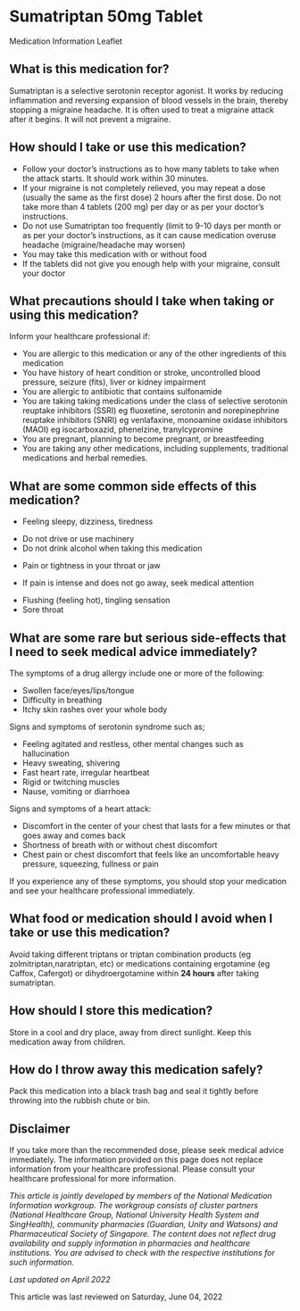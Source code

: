 # Sumatriptan 50mg Tablet

Medication Information Leaflet

What is this medication for?
----------------------------

Sumatriptan is a selective serotonin receptor agonist. It works by reducing inflammation and reversing expansion of blood vessels in the brain, thereby stopping a migraine headache. It is often used to treat a migraine attack after it begins. It will not prevent a migraine.

How should I take or use this medication?
-----------------------------------------

* Follow your doctor’s instructions as to how many tablets to take when the attack starts. It should work within 30 minutes.
* If your migraine is not completely relieved, you may repeat a dose (usually the same as the first dose) 2 hours after the first dose. Do not take more than 4 tablets (200 mg) per day or as per your doctor’s instructions.
* Do not use Sumatriptan too frequently (limit to 9-10 days per month or as per your doctor’s instructions, as it can cause medication overuse headache (migraine/headache may worsen)
* You may take this medication with or without food
* If the tablets did not give you enough help with your migraine, consult your doctor

What precautions should I take when taking or using this medication?
--------------------------------------------------------------------

Inform your healthcare professional if:

* You are allergic to this medication or any of the other ingredients of this medication
* You have history of heart condition or stroke, uncontrolled blood pressure, seizure (fits), liver or kidney impairment
* You are allergic to antibiotic that contains sulfonamide
* You are taking taking medications under the class of selective serotonin reuptake inhibitors (SSRI) eg fluoxetine, serotonin and norepinephrine reuptake inhibitors (SNRI) eg venlafaxine, monoamine oxidase inhibitors (MAOI) eg isocarboxazid, phenelzine, tranylcypromine
* You are pregnant, planning to become pregnant, or breastfeeding
* You are taking any other medications, including supplements, traditional medications and herbal remedies.

What are some common side effects of this medication?
-----------------------------------------------------

* Feeling sleepy, dizziness, tiredness

+ Do not drive or use machinery
+ Do not drink alcohol when taking this medication

* Pain or tightness in your throat or jaw

+ If pain is intense and does not go away, seek medical attention

* Flushing (feeling hot), tingling sensation
* Sore throat

What are some rare but serious side-effects that I need to seek medical advice immediately?
-------------------------------------------------------------------------------------------

The symptoms of a drug allergy include one or more of the following:

* Swollen face/eyes/lips/tongue
* Difficulty in breathing
* Itchy skin rashes over your whole body

Signs and symptoms of serotonin syndrome such as;

* Feeling agitated and restless, other mental changes such as hallucination
* Heavy sweating, shivering
* Fast heart rate, irregular heartbeat
* Rigid or twitching muscles
* Nause, vomiting or diarrhoea

Signs and symptoms of a heart attack:

* Discomfort in the center of your chest that lasts for a few minutes or that goes away and comes back
* Shortness of breath with or without chest discomfort
* Chest pain or chest discomfort that feels like an uncomfortable heavy pressure, squeezing, fullness or pain

If you experience any of these symptoms, you should stop your medication and see your healthcare professional immediately.

What food or medication should I avoid when I take or use this medication?
--------------------------------------------------------------------------

Avoid taking different triptans or triptan combination products (eg zolmitriptan,naratriptan, etc) or medications containing ergotamine (eg Caffox, Cafergot) or dihydroergotamine within **24 hours** after taking sumatriptan.

How should I store this medication?
-----------------------------------

Store in a cool and dry place, away from direct sunlight. Keep this medication away from children.

How do I throw away this medication safely?
-------------------------------------------

Pack this medication into a black trash bag and seal it tightly before throwing into the rubbish chute or bin.

Disclaimer
----------

If you take more than the recommended dose, please seek medical advice immediately. The information provided on this page does not replace information from your healthcare professional. Please consult your healthcare professional for more information.

*This article is jointly developed by members of the National Medication Information workgroup. The workgroup consists of cluster partners (National Healthcare Group, National University Health System and SingHealth), community pharmacies (Guardian, Unity and Watsons) and Pharmaceutical Society of Singapore. The content does not reflect drug availability and supply information in pharmacies and healthcare institutions. You are advised to check with the respective institutions for such information.*

*Last updated on April 2022*

This article was last reviewed on
Saturday, June 04, 2022